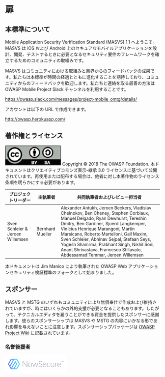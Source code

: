 # 扉

## 本標準について

Mobile Application Security Verification Standard (MASVS) 1.1 へようこそ。MASVS は iOS および Android 上のセキュアなモバイルアプリケーションを設計、開発、テストするときに必要となるセキュリティ要件のフレームワークを確立するためのコミュニティの取組みです。

MASVS はコミュニティにおける取組みと業界からのフィードバックの成果です。私たちは本標準が時間の経過とともに進化することを期待しており、コミュニティからのフィードバックを歓迎します。私たちと連絡を取る最善の方法は OWASP Mobile Project Slack チャンネルを利用することです。

https://owasp.slack.com/messages/project-mobile_omtg/details/

アカウントは以下の URL で作成できます。

http://owasp.herokuapp.com/

## 著作権とライセンス

![license](images/license.png)
Copyright © 2018 The OWASP Foundation. 本ドキュメントはクリエイティブコモンズ表示-継承 3.0 ライセンスに基づいて公開されています。再使用または配布する場合は、他者に対し本著作物のライセンス条項を明らかにする必要があります。

| プロジェクトリーダー | 主執筆者 | 共同執筆者およびレビュー担当者 |
| --- | --- | --- |
| Sven Schleier & Jeroen Willemsen| Bernhard Mueller | Alexander Antukh, Jeroen Beckers, Vladislav Chelnokov, Ben Cheney, Stephen Corbiaux, Manuel Delgado, Ryan Dewhurst, Tereshin Dmitry, Ben Gardiner, Sjoerd Langkemper, Vinícius Henrique Marangoni, Martin Marsicano, Roberto Martelloni, Gall Maxim, Sven Schleier, Abhinav Sejpal, Stefaan Seys, Yogesh Shamrma, Prabhant Singh, Nikhil Soni, Anant Shrivastava, Francesco Stillavato, Abdessamad Temmar, Jeroen Willemsen |

本ドキュメントは Jim Manico により執筆された OWASP Web アプリケーションセキュリティ検証標準のフォークとして始まりました。

## スポンサー

MASVS と MSTG のいずれもコミュニティにより無償奉仕で作成および維持されていますが、時にはいくらかの外的支援が必要となることもあります。したがって、テクニカルエディタを雇うことができる資金を提供したスポンサーに感謝します。彼らのスポンサーシップは MASVS や MSTG の内容にいかなる形であれ影響を与えないことに注意します。スポンサーシップパッケージは [OWASP Project Wiki](https://www.owasp.org/index.php/OWASP_Mobile_Security_Testing_Guide#tab=Sponsorship_Packages "OWASP Mobile Security Testing Guide Sponsorship Packages") に記載されています。

### 名誉後援者

[![NowSecure](images/NowSecure_logo.png)](https://www.nowsecure.com/ "NowSecure")
